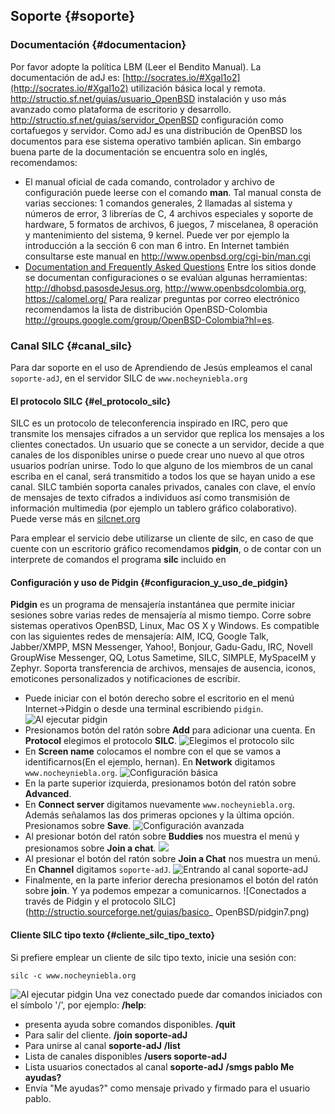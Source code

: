 ## Soporte {#soporte}

### Documentación {#documentacion}

Por favor adopte la política LBM (Leer el Bendito Manual). La documentación de adJ es:
[http://socrates.io/#Xgal1o2](http://socrates.io/#Xgal1o2)
 utilización básica local y remota.
http://structio.sf.net/guias/usuario_OpenBSD	instalación y uso más avanzado como 
plataforma de escritorio y desarrollo.
http://structio.sf.net/guias/servidor_OpenBSD	configuración como cortafuegos y servidor.
Como adJ es una distribución de OpenBSD los documentos para ese sistema operativo también aplican. 
Sin embargo buena parte de la documentación se encuentra solo en inglés, recomendamos:
  - El manual oficial de cada comando, controlador y archivo de configuración puede leerse con el comando **man**. 
  Tal manual consta de varias secciones: 1 comandos generales, 2 llamadas al sistema y 
  números de error, 3 librerías de C, 4 archivos especiales y soporte de hardware, 5 formatos de archivos, 
  6 juegos, 7 miscelanea, 8 operación y mantenimiento del sistema, 9 kernel. Puede ver por 
  ejemplo la introducción a la sección 6 con man 6 intro. En Internet también consultarse este 
  manual en http://www.openbsd.org/cgi-bin/man.cgi
  - [Documentation and Frequently Asked Questions](http://www.openbsd.org/faq/index.html)
Entre los sitios donde se documentan configuraciones o se evalúan algunas herramientas: http://dhobsd.pasosdeJesus.org, http://www.openbsdcolombia.org, https://calomel.org/
Para realizar preguntas por correo electrónico recomendamos la lista de distribución OpenBSD-Colombia http://groups.google.com/group/OpenBSD-Colombia?hl=es.

### Canal SILC {#canal_silc}

Para dar soporte en el uso de Aprendiendo de Jesús empleamos el canal ```soporte-adJ```, en el servidor 
SILC de ```www.nocheyniebla.org```

#### El protocolo SILC {#el_protocolo_silc}

SILC es un protocolo de teleconferencia inspirado en IRC, pero que transmite los mensajes cifrados a un 
servidor que replica los mensajes a los clientes conectados. Un usuario que se conecte a un servidor, 
decide a que canales de los disponibles unirse o puede crear uno nuevo al que otros usuarios podrían unirse. 
Todo lo que alguno de los miembros de un canal escriba en el canal, será transmitido a todos los que se 
hayan unido a ese canal. SILC también soporta canales privados, canales con clave, el envío de mensajes de 
texto cifrados a individuos así como transmisión de información multimedia (por ejemplo un tablero gráfico 
colaborativo). Puede verse más en [silcnet.org](http://silcnet.org/)

Para emplear el servicio debe utilizarse un cliente de silc, en caso de que cuente con un escritorio gráfico 
recomendamos **pidgin**, o de contar con un interprete de comandos el programa **silc** incluido en 

#### Configuración y uso de Pidgin {#configuracion_y_uso_de_pidgin}
**Pidgin** es un programa de mensajería instantánea que permite iniciar sesiones sobre varias redes de 
mensajería al mismo tiempo.
Corre sobre sistemas operativos OpenBSD, Linux, Mac OS X y Windows. Es compatible con las siguientes redes 
de mensajería: AIM, ICQ, Google Talk, Jabber/XMPP, MSN Messenger, Yahoo!, Bonjour, Gadu-Gadu, IRC, Novell 
GroupWise Messenger, QQ, Lotus Sametime, SILC, SIMPLE, MySpaceIM y Zephyr.
Soporta transferencia de archivos, mensajes de ausencia, iconos, emoticones personalizados y notificaciones de 
escribir.
  - Puede iniciar con el botón derecho sobre el escritorio en el menú Internet->Pidgin o desde una terminal 
  escribiendo ```pidgin```.
![Al ejecutar pidgin](img/pidgin2.png)
  - Presionamos botón del ratón sobre **Add** para adicionar una cuenta. En **Protocol** elegimos el 
  protocolo **SILC**.
![Elegimos el protocolo silc](img/pidgin2.png)
  - En **Screen name** colocamos el nombre con el que se vamos a identificarnos(En el ejemplo, hernan). 
  En **Network** digitamos ```www.nocheyniebla.org```.
![Configuración básica](img/pidgin3.png) 
  - En la parte superior izquierda, presionamos botón del ratón sobre **Advanced**.
  - En **Connect server** digitamos nuevamente ```www.nocheyniebla.org```. Además señalamos las dos primeras 
  opciones y la última opción. Presionamos sobre **Save**.
 ![Configuración avanzada](img/pidgin4.png)
  - Al presionar botón del ratón sobre **Buddies** nos muestra el menú y presionamos sobre **Join a chat**.
![](img/pidgin5.png)
  - Al presionar el botón del ratón sobre **Join a Chat** nos muestra un menú. En **Channel** digitamos 
  ```soporte-adJ```.
![Entrando al canal soporte-adJ](img/pidgin6.png)
  - Finalmente, en la parte inferior derecha presionamos el botón del ratón sobre **join**. Y ya podemos empezar 
  a comunicarnos.
 ![Conectados a través de Pidgin y el protocolo SILC](http://structio.sourceforge.net/guias/basico_
 OpenBSD/pidgin7.png)
 
#### Cliente SILC tipo texto {#cliente_silc_tipo_texto}

Si prefiere emplear un cliente de silc tipo texto, inicie una sesión con:
```
silc -c www.nocheyniebla.org
```

![Al ejecutar pidgin](img/silc.png)
Una vez conectado puede dar comandos iniciados con el símbolo '/', por ejemplo:
**/help**:
- presenta ayuda sobre comandos disponibles.
**/quit**
- Para salir del cliente.
**/join soporte-adJ**
- Para unirse al canal **soporte-adJ**
**/list**
- Lista de canales disponibles
**/users soporte-adJ**
- Lista usuarios conectados al canal **soporte-adJ**
**/smgs pablo Me ayudas?**
- Envía "Me ayudas?" como mensaje privado y firmado para el usuario pablo.
